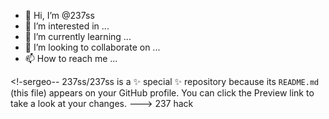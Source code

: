 - 👋 Hi, I’m @237ss
- 👀 I’m interested in ...
- 🌱 I’m currently learning ...
- 💞️ I’m looking to collaborate on ...
- 📫 How to reach me ...

<!-sergeo--
237ss/237ss is a ✨ special ✨ repository because its `README.md` (this file) appears on your GitHub profile.
You can click the Preview link to take a look at your changes.
--->
237
hack
